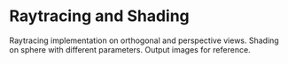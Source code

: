 Raytracing and Shading
======================================

Raytracing implementation on orthogonal and perspective views. 
Shading on sphere with different parameters. Output images for reference.
